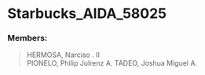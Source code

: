 # Starbucks_AIDA_58025

### Members:
> HERMOSA, Narciso . II <br>
PIONELO, Philip Julrenz A.
> TADEO, Joshua Miguel A.
